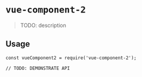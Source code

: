 # `vue-component-2`

> TODO: description

## Usage

```
const vueComponent2 = require('vue-component-2');

// TODO: DEMONSTRATE API
```
